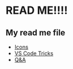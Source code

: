 # **READ ME!!!!**
## My read me file

* [Icons](doc/myIcons.md)
* [VS Code Tricks](doc/vscodeTricks.md)
* [Q&A](doc/../qa/q&a.md)